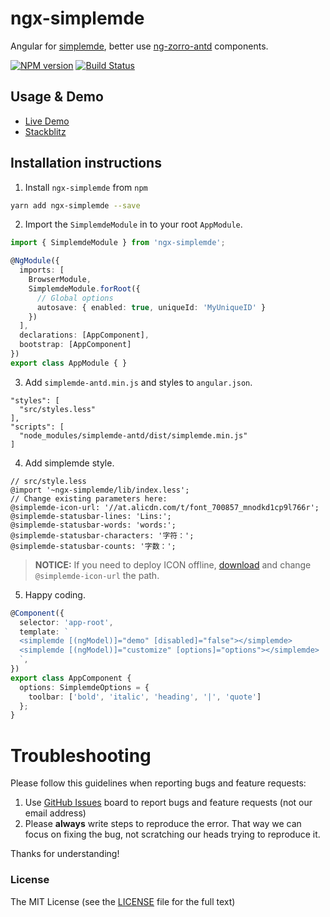# ngx-simplemde

Angular for [simplemde](https://simplemde.com/), better use [ng-zorro-antd](https://ng.ant.design/) components.

[![NPM version](https://img.shields.io/npm/v/ngx-simplemde.svg)](https://www.npmjs.com/package/ngx-simplemde)
[![Build Status](https://travis-ci.org/cipchk/ngx-simplemde.svg?branch=master)](https://travis-ci.org/cipchk/ngx-simplemde)

## Usage & Demo

- [Live Demo](https://cipchk.github.io/ngx-simplemde/)
- [Stackblitz](https://stackblitz.com/edit/ngx-simplemde)

## Installation instructions

1. Install `ngx-simplemde` from `npm`

```bash
yarn add ngx-simplemde --save
```

2. Import the `SimplemdeModule` in to your root `AppModule`.

```ts
import { SimplemdeModule } from 'ngx-simplemde';

@NgModule({
  imports: [
    BrowserModule,
    SimplemdeModule.forRoot({
      // Global options
      autosave: { enabled: true, uniqueId: 'MyUniqueID' }
    })
  ],
  declarations: [AppComponent],
  bootstrap: [AppComponent]
})
export class AppModule { }
```

3. Add `simplemde-antd.min.js` and styles to `angular.json`.

```
"styles": [
  "src/styles.less"
],
"scripts": [
  "node_modules/simplemde-antd/dist/simplemde.min.js"
]
```

4. Add simplemde style.

```less
// src/style.less
@import '~ngx-simplemde/lib/index.less';
// Change existing parameters here:
@simplemde-icon-url: '//at.alicdn.com/t/font_700857_mnodkd1cp9l766r';
@simplemde-statusbar-lines: 'Lins:';
@simplemde-statusbar-words: 'words:';
@simplemde-statusbar-characters: '字符：';
@simplemde-statusbar-counts: '字数：';
```

> **NOTICE:** If you need to deploy ICON offline, [download](icons.zip) and change `@simplemde-icon-url` the path.

5. Happy coding.

```ts
@Component({
  selector: 'app-root',
  template: `
  <simplemde [(ngModel)]="demo" [disabled]="false"></simplemde>
  <simplemde [(ngModel)]="customize" [options]="options"></simplemde>  
  `,
})
export class AppComponent {
  options: SimplemdeOptions = {
    toolbar: ['bold', 'italic', 'heading', '|', 'quote']
  };
}
```

# Troubleshooting

Please follow this guidelines when reporting bugs and feature requests:

1. Use [GitHub Issues](https://github.com/cipchk/ngx-simplemde/issues) board to report bugs and feature requests (not our email address)
2. Please **always** write steps to reproduce the error. That way we can focus on fixing the bug, not scratching our heads trying to reproduce it.

Thanks for understanding!

### License

The MIT License (see the [LICENSE](https://github.com/cipchk/ngx-simplemde/blob/master/LICENSE) file for the full text)
